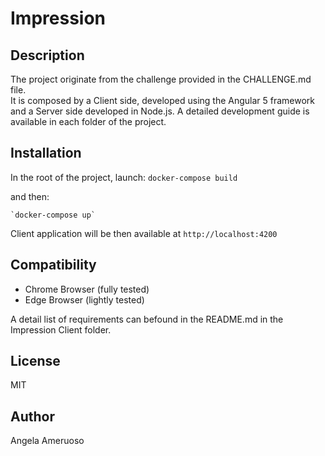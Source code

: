 # Impression 

## Description
The project originate from the challenge provided in the CHALLENGE.md file.  
It is composed by a Client side, developed using the Angular 5 framework and a Server side developed in Node.js. 
A detailed development guide is available in each folder of the project.

## Installation
In the root of the project, launch: 
	`docker-compose build`
	
and then:

	`docker-compose up`
	
Client application will be then available at `http://localhost:4200`

## Compatibility
- Chrome Browser (fully tested)
- Edge Browser (lightly tested)

A detail list of requirements can befound in the README.md in the Impression Client folder. 

## License
MIT

## Author
Angela Ameruoso
